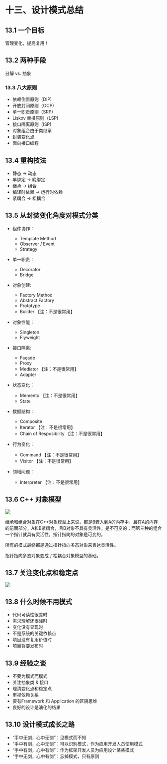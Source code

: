 # 十三、设计模式总结

## 13.1 一个目标

管理变化，提高复用！

## 13.2 两种手段

分解 vs. 抽象

### 13.3 八大原则

- 依赖倒置原则（DIP)
- 开放封闭原则（OCP)
- 单一职责原则（SRP)
- Liskov 替换原则（LSP)
- 接口隔离原则（ISP)
- 对象组合由于类继承
- 封装变化点
- 面向接口编程

## 13.4 重构技法

- 静态 -> 动态
- 早绑定 -> 晚绑定
- 继承 -> 组合
- 编译时依赖 -> 运行时依赖
- 紧耦合 -> 松耦合

## 13.5 从封装变化角度对模式分类

- 组件协作：
  - Template Method
  - Observer / Event
  - Strategy

- 单一职责：
  - Decorator
  - Bridge

- 对象创建:
  - Factory Method
  - Abstract Factory
  - Prototype
  - Builder 【注：不是很常用】

- 对象性能：
  - Singleton
  - Flyweight

- 接口隔离:
  - Façade
  - Proxy
  - Mediator 【注：不是很常用】
  - Adapter

- 状态变化：
  - Memento 【注：不是很常用】
  - State

- 数据结构：
  - Composite
  - Iterator 【注：不是很常用】
  - Chain of Resposibility 【注：不是很常用】

- 行为变化：
  - Command 【注：不是很常用】
  - Visitor 【注：不是很常用】

- 领域问题：
  - Interpreter 【注：不是很常用】

## 13.6 C++ 对象模型

![](https://img-blog.csdnimg.cn/img_convert/17c219b6a16a182c8afbaf0005e1d952.png)

继承和组合对象在C++对象模型上来说，都是B嵌入到A的内存中，且在A的内存的前面部分，A和B紧耦合，且B对象不具有灵活性，是不可变的；而第三种的组合一个指针就具有灵活性，指针指向的对象是可变的。

所有的模式最终都是通过指针指向多态对象来表达灵活性。

指针指向多态对象变成了松耦合对象模型的基础。

## 13.7 关注变化点和稳定点

![](https://img-blog.csdnimg.cn/img_convert/a8541e23c075ce5409d33c25487c46ad.png)

## 13.8 什么时候不用模式

- 代码可读性很差时
- 需求理解还很浅时
- 变化没有显现时
- 不是系统的关键依赖点
- 项目没有复用价值时
- 项目将要发布时

## 13.9 经验之谈

- 不要为模式而模式
- 关注抽象类 & 接口
- 理清变化点和稳定点
- 审视依赖关系
- 要有Framework 和 Application 的区隔思维
- 良好的设计是演化的结果

## 13.10 设计模式成长之路

- “手中无剑，心中无剑”：见模式而不知
- “手中有剑，心中无剑”：可以识别模式，作为应用开发人员使用模式
- “手中有剑，心中有剑”：作为框架开发人员为应用设计某些模式
- “手中无剑，心中有剑”：忘掉模式，只有原则
